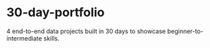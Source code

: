 # 30-day-portfolio
4 end-to-end data projects built in 30 days to showcase beginner-to-intermediate skills.
